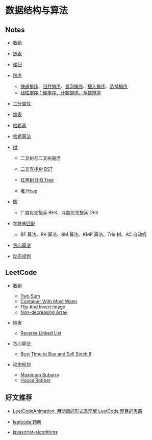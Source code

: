 # 数据结构与算法

## Notes

- [数组](/Notes/数组.md)

- [链表](/Notes/链表.md)

- [递归](/Notes/递归.md)

- [排序](/Notes/Sort.md)

  - [快速排序](/Notes/Sort/QuickSort.md)、[归并排序](/Notes/Sort/MergeSort.md)、[冒泡排序](/Notes/Sort/BubbleSort.md)、[插入排序](/Notes/Sort/InsertionSort.md)、[选择排序](/Notes/Sort/SelectionSort.md)
  - [线性排序：桶排序、计数排序、基数排序](/Notes/Sort/LinearSort.md)

- [二分查找](/Notes/BinarySearch.md)

- [跳表](/Notes/跳表.md)

- [哈希表](/Notes/HashTable.md)

- [哈希算法](/Notes/哈希算法.md)

- [树](/Notes/二叉树.md)

  - 二叉树与二叉树遍历

  - [二叉查找树 BST](/Notes/二叉查找树BST.md)

  - [红黑树 R-B Tree](/Notes/红黑树R-B-Tree.md)

  - [堆 Heap](/Notes/堆Heap.md)

* [图](/Notes/图.md)

  - 广度优先搜索 BFS、深度优先搜索 DFS

* [字符串匹配](/Notes/字符串匹配.md)

  - BF 算法、RK 算法、BM 算法、KMP 算法、Trie 树、AC 自动机

* [贪心算法](/Notes/贪心算法.md)

* [动态规划](/Notes/动态规划.md)

## LeetCode

- 数组

  - [Two Sum](/LeetCode/1_TwoSum.js)
  - [Container With Most Water](/LeetCode/11_ContainerWithMostWater.js)
  - [Flip And Invert Image](/LeetCode/832_FlipAndInvertImage.js)
  - [Non-decreasing Array](/LeetCode/665_NondecreasingArray.js)

- 链表

  - [Reverse Linked List](/LeetCode/206_ReverseLinkedList.js)

- 贪心算法

  - [Best Time to Buy and Sell Stock II](/LeetCode/122_BestTimetoBuyandSellStockII.js)

- 动态规划

  - [Maximum Subarry](/LeetCode/53_MaximumSubarray.js)
  - [House Robber](/LeetCode/198_HouseRobber.js)

<!-- ## [数据结构与算法之美](https://time.geekbang.org/column/126)

1. 如何抓住重点，系统高效的学习数据结构与算法

   - [数据结构与算法大纲](/MindMap/Geek/知识图谱.jpg)
   - [20 个基本知识点](/Notes/Geek/01.20个基本知识点.md)
   - [学习技巧](/Notes/Geek/01.学习技巧.md)

2. [学习书单](/MindMap/Geek/学习书单.jpg)

3. 复杂度分析（上）：如何分析、统计算法的执行效率和资源消耗？

   - [大 O 复杂度表示法](/Notes/Geek/03.大O复杂度表示法.md)
   - [时间复杂度分析](/Notes/Geek/03.时间复杂度分析.md)
   - [常用的几种时间复杂度曲线图](/MindMap/Geek/常用的几种时间复杂度曲线图.jpg)
   - [几种常见时间复杂度实例分析](/Notes/Geek/03.几种常见时间复杂度实例分析.md)

4. [复杂度分析（下）：浅析最好、最坏、平均、均摊时间复杂度](/Notes/Geek/04.最好、最坏、平均、均摊时间复杂度.md)

5. [数组](/Notes/Geek/05.数组.md)

7. [栈](/Notes/Geek/07.栈.md)

8. [队列](/Notes/Geek/08.队列.md)

9. [递归](/Notes/Geek/09.递归.md)  -->

## 好文推荐

- [LeetCodeAnimation: 用动画的形式呈现解 LeetCode 题目的思路](https://github.com/MisterBooo/LeetCodeAnimation)

- [leetcode 题解](https://github.com/azl397985856/leetcode)

- [javascript-algorithms](https://github.com/trekhleb/javascript-algorithms)
